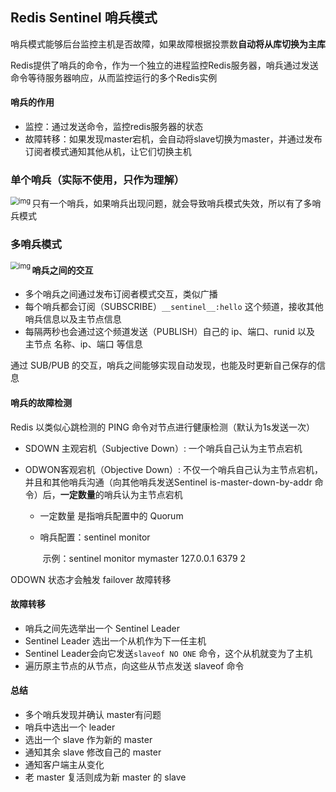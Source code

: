## Redis Sentinel 哨兵模式

哨兵模式能够后台监控主机是否故障，如果故障根据投票数**自动将从库切换为主库**

Redis提供了哨兵的命令，作为一个独立的进程监控Redis服务器，哨兵通过发送命令等待服务器响应，从而监控运行的多个Redis实例

#### 哨兵的作用

- 监控：通过发送命令，监控redis服务器的状态
- 故障转移：如果发现master宕机，会自动将slave切换为master，并通过发布订阅者模式通知其他从机，让它们切换主机

### 单个哨兵（实际不使用，只作为理解）

<img src="D:%5CTypora%5Cworkspace%5Cimg%5C11320039-57a77ca2757d0924.png" alt="img" style="zoom:80%;" align='left'/>

只有一个哨兵，如果哨兵出现问题，就会导致哨兵模式失效，所以有了多哨兵模式

### 多哨兵模式

<img src="D:%5CTypora%5Cworkspace%5Cimg%5C11320039-3f40b17c0412116c.png" alt="img" style="zoom:80%;" align='left'/>

#### 哨兵之间的交互

- 多个哨兵之间通过发布订阅者模式交互，类似广播
- 每个哨兵都会订阅（SUBSCRIBE）`__sentinel__:hello` 这个频道，接收其他哨兵信息以及主节点信息
- 每隔两秒也会通过这个频道发送（PUBLISH）自己的 ip、端口、runid 以及 主节点 名称、ip、端口 等信息

通过 SUB/PUB 的交互，哨兵之间能够实现自动发现，也能及时更新自己保存的信息

#### 哨兵的故障检测

Redis 以类似心跳检测的 PING 命令对节点进行健康检测（默认为1s发送一次）

- SDOWN 主观宕机（Subjective Down）: 一个哨兵自己认为主节点宕机

- ODWON客观宕机（Objective Down）: 不仅一个哨兵自己认为主节点宕机，并且和其他哨兵沟通（向其他哨兵发送Sentinel is-master-down-by-addr 命令）后，**一定数量**的哨兵认为主节点宕机

  - 一定数量 是指哨兵配置中的 Quorum

  - 哨兵配置：sentinel monitor <master-name> <maseter-host> <master-port> <quotum>

    ​		示例：sentinel monitor  mymaster 			127.0.0.1 				6379 						2

ODOWN 状态才会触发 failover 故障转移

#### 故障转移

- 哨兵之间先选举出一个 Sentinel Leader
- Sentinel Leader 选出一个从机作为下一任主机
- Sentinel Leader会向它发送`slaveof NO ONE` 命令，这个从机就变为了主机
- 遍历原主节点的从节点，向这些从节点发送 slaveof <ip> <port> 命令 

#### 总结

- 多个哨兵发现并确认 master有问题
- 哨兵中选出一个 leader
- 选出一个 slave 作为新的 master
- 通知其余 slave 修改自己的 master
- 通知客户端主从变化
- 老 master 复活则成为新 master 的 slave